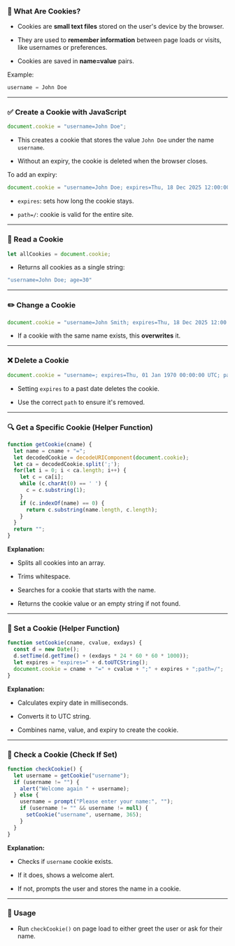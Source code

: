 ### 🍪 What Are Cookies?

- Cookies are **small text files** stored on the user's device by the browser.
    
- They are used to **remember information** between page loads or visits, like usernames or preferences.
    
- Cookies are saved in **name=value** pairs.
    

Example:

```js
username = John Doe
```

---

### ✅ Create a Cookie with JavaScript

```js
document.cookie = "username=John Doe";
```

- This creates a cookie that stores the value `John Doe` under the name `username`.
    
- Without an expiry, the cookie is deleted when the browser closes.
    

To add an expiry:

```js
document.cookie = "username=John Doe; expires=Thu, 18 Dec 2025 12:00:00 UTC; path=/";
```

- `expires`: sets how long the cookie stays.
    
- `path=/`: cookie is valid for the entire site.
    

---

### 📃 Read a Cookie

```js
let allCookies = document.cookie;
```

- Returns all cookies as a single string:
    

```js
"username=John Doe; age=30"
```

---

### ✏️ Change a Cookie

```js
document.cookie = "username=John Smith; expires=Thu, 18 Dec 2025 12:00:00 UTC; path=/";
```

- If a cookie with the same name exists, this **overwrites** it.
    

---

### ❌ Delete a Cookie

```js
document.cookie = "username=; expires=Thu, 01 Jan 1970 00:00:00 UTC; path=/";
```

- Setting `expires` to a past date deletes the cookie.
    
- Use the correct `path` to ensure it's removed.
    

---

### 🔍 Get a Specific Cookie (Helper Function)

```js
function getCookie(cname) {
  let name = cname + "=";
  let decodedCookie = decodeURIComponent(document.cookie);
  let ca = decodedCookie.split(';');
  for(let i = 0; i < ca.length; i++) {
    let c = ca[i];
    while (c.charAt(0) == ' ') {
      c = c.substring(1);
    }
    if (c.indexOf(name) == 0) {
      return c.substring(name.length, c.length);
    }
  }
  return "";
}
```

**Explanation:**

- Splits all cookies into an array.
    
- Trims whitespace.
    
- Searches for a cookie that starts with the name.
    
- Returns the cookie value or an empty string if not found.
    

---

### 📝 Set a Cookie (Helper Function)

```js
function setCookie(cname, cvalue, exdays) {
  const d = new Date();
  d.setTime(d.getTime() + (exdays * 24 * 60 * 60 * 1000));
  let expires = "expires=" + d.toUTCString();
  document.cookie = cname + "=" + cvalue + ";" + expires + ";path=/";
}
```

**Explanation:**

- Calculates expiry date in milliseconds.
    
- Converts it to UTC string.
    
- Combines name, value, and expiry to create the cookie.
    

---

### 📄 Check a Cookie (Check If Set)

```js
function checkCookie() {
  let username = getCookie("username");
  if (username != "") {
    alert("Welcome again " + username);
  } else {
    username = prompt("Please enter your name:", "");
    if (username != "" && username != null) {
      setCookie("username", username, 365);
    }
  }
}
```

**Explanation:**

- Checks if `username` cookie exists.
    
- If it does, shows a welcome alert.
    
- If not, prompts the user and stores the name in a cookie.
    

---

### 🧪 Usage

- Run `checkCookie()` on page load to either greet the user or ask for their name.